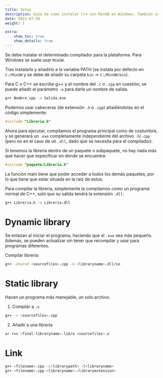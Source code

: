 ```yaml
---
title: Setup
description: Guía de como instalar C++ con MinGW en Windows. También se aportan algunas directrices de compilación de librerías así como su importación.
date: 2021-07-30
weight: 1

extra:
    show_toc: true
    show_details: true
---
```


Se debe instalar el determinado compilador para la plataforma. Para Windows se
suele usar `MinGW`.

Tras instalarlo y añadirlo a la variable PATH (se instala por defecto en
`C:/MinGW` y se debe de añadir su carpeta `bin` -> `C:/MinGW/bin`).

Para C o C++ se escribe g++ y el nombre del `.c` o `.cpp` en cuestión, se puede
añadir el parámetro `-o` para darle un nombre de salida.

```sh
g++ Nombre.cpp -o Salida.exe
```

Podemos usar cabeceras (de extensión `.h` o `.cpp`) añadiéndolas en el código
simplemente:

```cpp
#include "Libreria.h"
```

Ahora para ejecutar, compilamos el programa principal como de costumbre, y se
generará un `.exe` completamente independiente del archivo `.h`/`.cpp` (pero no
en el caso de un `.dll`, dado que se necesita para el compilador).

Si tenemos la librería dentro de un paquete o subpaquete, no hay nada más que
hacer que especificar en dónde se encuentra:

```cpp
#include "paquete/Libreria.h"
```

La función main tiene que poder acceder a todos los demás paquetes, por lo que
tiene que estar situada en la raíz de estos.

Para compilar la librería, simplemente la compilamos como un programa normal de
C++, solo que su salida tendrá la extensión `.dll`:

```sh
g++ Libreria.h -o Libreria.dll
```

# Dynamic library
Se enlazan al iniciar el programa, haciendo que el `.exe` sea más pequeño.
Además, se pueden actualizar sin tener que recompilar y usar para programas
diferentes.

Compilar librería:

```sh
g++ -shared <sourcefiles>.cpp -o <libraryname>.dll/so
```

# Static library
Hacen un programa más manejable, un solo archivo.

1. Compilar a `.o`

```sh
g++ -c <sourcefiles>.cpp
```

2. Añadir a una librería

```sh
ar rvs <final-libraryname>.lib/a <sourcefiles>.o
```

# Link
```sh
g++ <filename>.cpp -L<librarypath> -l<libraryname>
g++ <filename>.cpp <libraryname>.<libraryextension>
```
